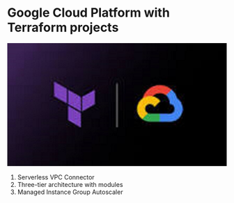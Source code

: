 # Google Cloud Platform with Terraform projects

![img](Terraform_gcp.png)




1. Serverless VPC Connector
2. Three-tier architecture with modules
3. Managed Instance Group Autoscaler
